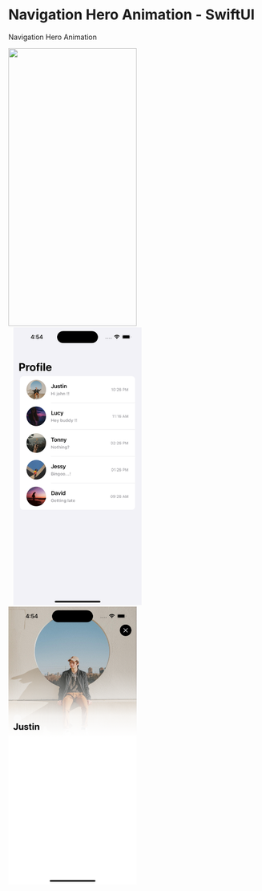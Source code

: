 # Navigation Hero Animation - SwiftUI
Navigation Hero Animation


<img src="/screens/main.gif" alt="" width="256" height="554" hspace="0"/> <img src="/screens/list.png" alt="" width="256" height="554" hspace="10"/> <img src="/screens/detail.png" alt="" width="256" height="554" hspace="0"/>
